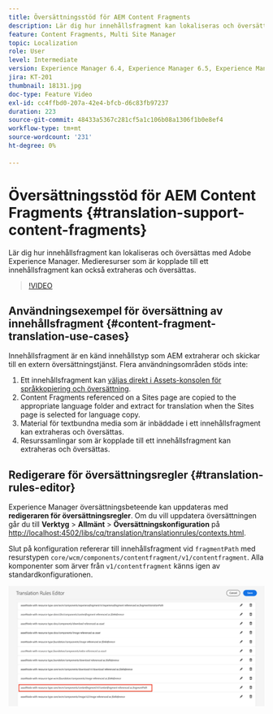 ```yaml
---
title: Översättningsstöd för AEM Content Fragments
description: Lär dig hur innehållsfragment kan lokaliseras och översättas med Adobe Experience Manager. Medieresurser som är kopplade till ett innehållsfragment kan också extraheras och översättas.
feature: Content Fragments, Multi Site Manager
topic: Localization
role: User
level: Intermediate
version: Experience Manager 6.4, Experience Manager 6.5, Experience Manager as a Cloud Service
jira: KT-201
thumbnail: 18131.jpg
doc-type: Feature Video
exl-id: cc4ffbd0-207a-42e4-bfcb-d6c83fb97237
duration: 223
source-git-commit: 48433a5367c281cf5a1c106b08a1306f1b0e8ef4
workflow-type: tm+mt
source-wordcount: '231'
ht-degree: 0%

---
```


# Översättningsstöd för AEM Content Fragments {#translation-support-content-fragments}

Lär dig hur innehållsfragment kan lokaliseras och översättas med Adobe Experience Manager. Medieresurser som är kopplade till ett innehållsfragment kan också extraheras och översättas.

>[!VIDEO](https://video.tv.adobe.com/v/18131?quality=12&learn=on)

## Användningsexempel för översättning av innehållsfragment {#content-fragment-translation-use-cases}

Innehållsfragment är en känd innehållstyp som AEM extraherar och skickar till en extern översättningstjänst. Flera användningsområden stöds inte:

1. Ett innehållsfragment kan [väljas direkt i Assets-konsolen för språkkopiering och översättning](https://experienceleague.adobe.com/docs/experience-manager-cloud-service/content/assets/admin/translate-assets.html).
2. Content Fragments referenced on a Sites page are copied to the appropriate language folder and extract for translation when the Sites page is selected for language copy.
3. Material för textbundna media som är inbäddade i ett innehållsfragment kan extraheras och översättas.
4. Resurssamlingar som är kopplade till ett innehållsfragment kan extraheras och översättas.

## Redigerare för översättningsregler {#translation-rules-editor}

Experience Manager översättningsbeteende kan uppdateras med **redigeraren för översättningsregler**. Om du vill uppdatera översättningen går du till **Verktyg** > **Allmänt** > **Översättningskonfiguration** på [http://localhost:4502/libs/cq/translation/translationrules/contexts.html](http://localhost:4502/libs/cq/translation/translationrules/contexts.html).

Slut på konfiguration refererar till innehållsfragment vid `fragmentPath` med resurstypen `core/wcm/components/contentfragment/v1/contentfragment`. Alla komponenter som ärver från `v1/contentfragment` känns igen av standardkonfigurationen.

![Redigerare för översättningsregler](assets/translation-configuration.png)
